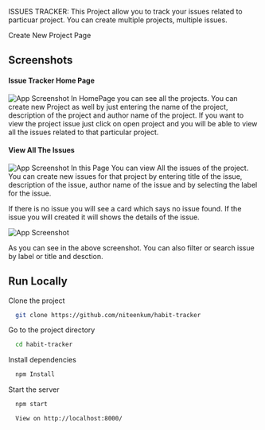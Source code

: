 ISSUES TRACKER: This Project allow you to track your issues related to particuar project.
You can create multiple projects, multiple issues. 


Create New Project Page
## Screenshots

#### Issue Tracker Home Page
![App Screenshot](https://snipboard.io/QUefap.jpg)
In HomePage you can see all the projects. You can create new Project as well by just entering the name of the project, description of the project and author name of the project. 
If you want to view the project issue just click on open project and you will be able to view all the issues related to that particular project.


#### View All The Issues
![App Screenshot](https://snipboard.io/Xy7M24.jpg)
In this Page You can view All the issues of the project. You can create new issues for that project by 
entering title of the issue, description of the issue, author name of the issue and by selecting the label for the issue.

If there is no issue you will see a card which says no issue found. If the issue you will created it will shows the details of the issue. 

![App Screenshot](https://snipboard.io/GfYZDp.jpg)

As you can see in the above screenshot. You can also filter or search issue by label or title and desction.


## Run Locally

Clone the project

```bash
  git clone https://github.com/niteenkum/habit-tracker
```

Go to the project directory

```bash
  cd habit-tracker
```

Install dependencies

```bash
  npm Install
```

Start the server

```bash
  npm start

  View on http://localhost:8000/
```

